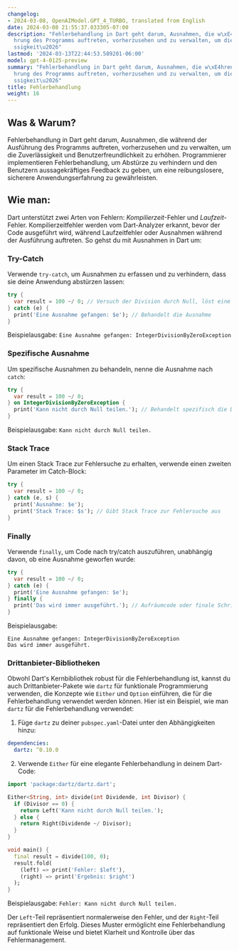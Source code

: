 ```yaml
---
changelog:
- 2024-03-08, OpenAIModel.GPT_4_TURBO, translated from English
date: 2024-03-08 21:55:37.033305-07:00
description: "Fehlerbehandlung in Dart geht darum, Ausnahmen, die w\xE4hrend der Ausf\xFC\
  hrung des Programms auftreten, vorherzusehen und zu verwalten, um die Zuverl\xE4\
  ssigkeit\u2026"
lastmod: '2024-03-13T22:44:53.589201-06:00'
model: gpt-4-0125-preview
summary: "Fehlerbehandlung in Dart geht darum, Ausnahmen, die w\xE4hrend der Ausf\xFC\
  hrung des Programms auftreten, vorherzusehen und zu verwalten, um die Zuverl\xE4\
  ssigkeit\u2026"
title: Fehlerbehandlung
weight: 16
---
```


## Was & Warum?
Fehlerbehandlung in Dart geht darum, Ausnahmen, die während der Ausführung des Programms auftreten, vorherzusehen und zu verwalten, um die Zuverlässigkeit und Benutzerfreundlichkeit zu erhöhen. Programmierer implementieren Fehlerbehandlung, um Abstürze zu verhindern und den Benutzern aussagekräftiges Feedback zu geben, um eine reibungslosere, sicherere Anwendungserfahrung zu gewährleisten.

## Wie man:
Dart unterstützt zwei Arten von Fehlern: *Kompilierzeit*-Fehler und *Laufzeit*-Fehler. Kompilierzeitfehler werden vom Dart-Analyzer erkannt, bevor der Code ausgeführt wird, während Laufzeitfehler oder Ausnahmen während der Ausführung auftreten. So gehst du mit Ausnahmen in Dart um:

### Try-Catch
Verwende `try-catch`, um Ausnahmen zu erfassen und zu verhindern, dass sie deine Anwendung abstürzen lassen:

```dart
try {
  var result = 100 ~/ 0; // Versuch der Division durch Null, löst eine Ausnahme aus
} catch (e) {
  print('Eine Ausnahme gefangen: $e'); // Behandelt die Ausnahme
}
```
Beispielausgabe: `Eine Ausnahme gefangen: IntegerDivisionByZeroException`

### Spezifische Ausnahme
Um spezifische Ausnahmen zu behandeln, nenne die Ausnahme nach `catch`:

```dart
try {
  var result = 100 ~/ 0;
} on IntegerDivisionByZeroException {
  print('Kann nicht durch Null teilen.'); // Behandelt spezifisch die Division-durch-Null-Ausnahmen
}
```
Beispielausgabe: `Kann nicht durch Null teilen.`

### Stack Trace
Um einen Stack Trace zur Fehlersuche zu erhalten, verwende einen zweiten Parameter im Catch-Block:

```dart
try {
  var result = 100 ~/ 0;
} catch (e, s) {
  print('Ausnahme: $e');
  print('Stack Trace: $s'); // Gibt Stack Trace zur Fehlersuche aus
}
```

### Finally
Verwende `finally`, um Code nach try/catch auszuführen, unabhängig davon, ob eine Ausnahme geworfen wurde:

```dart
try {
  var result = 100 ~/ 0;
} catch (e) {
  print('Eine Ausnahme gefangen: $e');
} finally {
  print('Das wird immer ausgeführt.'); // Aufräumcode oder finale Schritte
}
```
Beispielausgabe:
```
Eine Ausnahme gefangen: IntegerDivisionByZeroException
Das wird immer ausgeführt.
```

### Drittanbieter-Bibliotheken
Obwohl Dart's Kernbibliothek robust für die Fehlerbehandlung ist, kannst du auch Drittanbieter-Pakete wie `dartz` für funktionale Programmierung verwenden, die Konzepte wie `Either` und `Option` einführen, die für die Fehlerbehandlung verwendet werden können. Hier ist ein Beispiel, wie man `dartz` für die Fehlerbehandlung verwendet:

1. Füge `dartz` zu deiner `pubspec.yaml`-Datei unter den Abhängigkeiten hinzu:
```yaml
dependencies:
  dartz: ^0.10.0
```

2. Verwende `Either` für eine elegante Fehlerbehandlung in deinem Dart-Code:
```dart
import 'package:dartz/dartz.dart';

Either<String, int> divide(int Dividende, int Divisor) {
  if (Divisor == 0) {
    return Left('Kann nicht durch Null teilen.');
  } else {
    return Right(Dividende ~/ Divisor);
  }
}

void main() {
  final result = divide(100, 0);
  result.fold(
    (left) => print('Fehler: $left'), 
    (right) => print('Ergebnis: $right')
  );
}
```
Beispielausgabe: `Fehler: Kann nicht durch Null teilen.`

Der `Left`-Teil repräsentiert normalerweise den Fehler, und der `Right`-Teil repräsentiert den Erfolg. Dieses Muster ermöglicht eine Fehlerbehandlung auf funktionale Weise und bietet Klarheit und Kontrolle über das Fehlermanagement.
